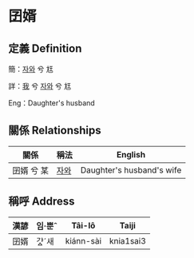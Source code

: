 # 囝婿
## 定義 Definition
簡：[자와](member20.md) 兮 尪

詳：[我](member1.md) 兮 [자와](member20.md) 兮 尪

Eng：Daughter's husband

## 關係 Relationships

關係 | 稱法 | English
--- | --- | --- 
囝婿 兮 某 | [자와](member20.md) | Daughter's husband's wife


## 稱呼 Address

漢諺 | 임·뿐ˆ | Tâi-lô | Taiji
--- | --- | --- | --- 
囝婿 | 갸ᇫˊ새 | kiánn-sài | knia1sai3 
